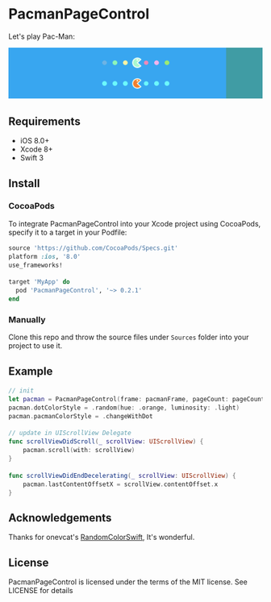 # PacmanPageControl 

Let's play Pac-Man:

<p align="left" >
  <img src="demo.gif" alt="demo" title="demo">
</p>

## Requirements

* iOS 8.0+
* Xcode 8+
* Swift 3

## Install

### CocoaPods

To integrate PacmanPageControl into your Xcode project using CocoaPods, specify it to a target in your Podfile:

```ruby
source 'https://github.com/CocoaPods/Specs.git'
platform :ios, '8.0'
use_frameworks!

target 'MyApp' do
  pod 'PacmanPageControl', '~> 0.2.1'
end

```

### Manually

Clone this repo and throw the source files under `Sources` folder into your project to use it.

## Example

```swift
// init 
let pacman = PacmanPageControl(frame: pacmanFrame, pageCount: pageCount)
pacman.dotColorStyle = .random(hue: .orange, luminosity: .light)
pacman.pacmanColorStyle = .changeWithDot

// update in UIScrollView Delegate
func scrollViewDidScroll(_ scrollView: UIScrollView) {
    pacman.scroll(with: scrollView)
}

func scrollViewDidEndDecelerating(_ scrollView: UIScrollView) {
    pacman.lastContentOffsetX = scrollView.contentOffset.x
}

```

## Acknowledgements

Thanks for onevcat's [RandomColorSwift](https://github.com/onevcat/RandomColorSwift), It's wonderful.

## License

PacmanPageControl is licensed under the terms of the MIT license. See LICENSE for details
